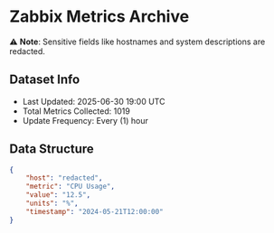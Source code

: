 # Zabbix Metrics Archive

⚠️ **Note**: Sensitive fields like hostnames and system descriptions are redacted.

## Dataset Info
- Last Updated: 2025-06-30 19:00 UTC
- Total Metrics Collected: 1019
- Update Frequency: Every (1) hour

## Data Structure
```json
{
    "host": "redacted",
    "metric": "CPU Usage",
    "value": "12.5",
    "units": "%",
    "timestamp": "2024-05-21T12:00:00"
}
```
